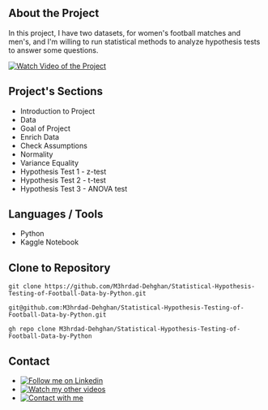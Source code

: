 ## About the Project

In this project,  I have two datasets, for women's football matches and men's, and I'm willing to run statistical methods to analyze hypothesis tests to answer some questions.

[![Watch Video of the Project](https://img.shields.io/badge/YouTube-Watch_Video-red)](https://youtu.be/RGSAZcu8EMk)

## Project's Sections

- Introduction to Project
- Data
- Goal of Project
- Enrich Data
- Check Assumptions
- Normality
- Variance Equality
- Hypothesis Test 1 - z-test
- Hypothesis Test 2 - t-test
- Hypothesis Test 3 - ANOVA test

## Languages / Tools

- Python
- Kaggle Notebook

## Clone to Repository

```HTTP
git clone https://github.com/M3hrdad-Dehghan/Statistical-Hypothesis-Testing-of-Football-Data-by-Python.git
```

```SSH
git@github.com:M3hrdad-Dehghan/Statistical-Hypothesis-Testing-of-Football-Data-by-Python.git
```

```CLI
gh repo clone M3hrdad-Dehghan/Statistical-Hypothesis-Testing-of-Football-Data-by-Python
```

## Contact

- [![Follow me on Linkedin  ](https://img.shields.io/badge/LinkedIn-Profile-blue)](https://www.linkedin.com/in/mehrdad-dehghan)
- [![Watch my other videos  ](https://img.shields.io/badge/YouTube-Channel-red)](https://www.youtube.com/@Mer_Dehghan)
- [![Contact with me  ](https://img.shields.io/badge/Gmail-Mail-red)](mailto:Mansourdehghan.Mehrdad@gmail.com)
